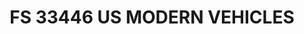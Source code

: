 ---
layout: product
title: "FS 33446 US MODERN VEHICLES"
price: "300" 
desc: "Akrilna boja 17mL"
img_path: "/assets/img/A.MIG-0025.webp"
brand: "AMMO"
available: true
special_offer: false
new: false
soon: false
cat: "020000"
subcat: "020100"
subsubcat: "020101"
sifra: "A.MIG-0025"
popular: false
spec: true
---
